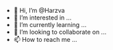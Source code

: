 - 👋 Hi, I’m @Harzva
- 👀 I’m interested in ...
- 🌱 I’m currently learning ...
- 💞️ I’m looking to collaborate on ...
- 📫 How to reach me ...

<!---
Harzva/Harzva is a ✨ special ✨ repository because its `README.md` (this file) appears on your GitHub profile.
You can click the Preview link to take a look at your changes.
--->
